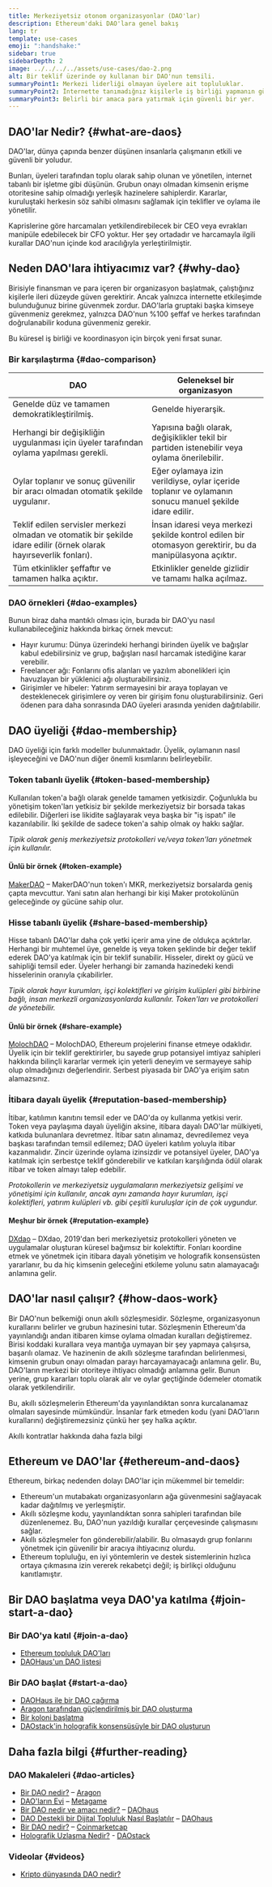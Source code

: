 ```yaml
---
title: Merkeziyetsiz otonom organizasyonlar (DAO'lar)
description: Ethereum'daki DAO'lara genel bakış
lang: tr
template: use-cases
emoji: ":handshake:"
sidebar: true
sidebarDepth: 2
image: ../../../../assets/use-cases/dao-2.png
alt: Bir teklif üzerinde oy kullanan bir DAO'nun temsili.
summaryPoint1: Merkezi liderliği olmayan üyelere ait topluluklar.
summaryPoint2: İnternette tanımadığnız kişilerle iş birliği yapmanın güvenli bir yolu.
summaryPoint3: Belirli bir amaca para yatırmak için güvenli bir yer.
---
```


## DAO'lar Nedir? {#what-are-daos}

DAO'lar, dünya çapında benzer düşünen insanlarla çalışmanın etkili ve güvenli bir yoludur.

Bunları, üyeleri tarafından toplu olarak sahip olunan ve yönetilen, internet tabanlı bir işletme gibi düşünün. Grubun onayı olmadan kimsenin erişme otoritesine sahip olmadığı yerleşik hazinelere sahiplerdir. Kararlar, kuruluştaki herkesin söz sahibi olmasını sağlamak için teklifler ve oylama ile yönetilir.

Kaprislerine göre harcamaları yetkilendirebilecek bir CEO veya evrakları manipüle edebilecek bir CFO yoktur. Her şey ortadadır ve harcamayla ilgili kurallar DAO'nun içinde kod aracılığıyla yerleştirilmiştir.

## Neden DAO'lara ihtiyacımız var? {#why-dao}

Birisiyle finansman ve para içeren bir organizasyon başlatmak, çalıştığınız kişilerle ileri düzeyde güven gerektirir. Ancak yalnızca internette etkileşimde bulunduğunuz birine güvenmek zordur. DAO'larla gruptaki başka kimseye güvenmeniz gerekmez, yalnızca DAO'nun %100 şeffaf ve herkes tarafından doğrulanabilir koduna güvenmeniz gerekir.

Bu küresel iş birliği ve koordinasyon için birçok yeni fırsat sunar.

### Bir karşılaştırma {#dao-comparison}

| DAO                                                                                                                | Geleneksel bir organizasyon                                                                              |
| ------------------------------------------------------------------------------------------------------------------ | -------------------------------------------------------------------------------------------------------- |
| Genelde düz ve tamamen demokratikleştirilmiş.                                                                      | Genelde hiyerarşik.                                                                                      |
| Herhangi bir değişikliğin uygulanması için üyeler tarafından oylama yapılması gerekli.                             | Yapısına bağlı olarak, değişiklikler tekil bir partiden istenebilir veya oylama önerilebilir.            |
| Oylar toplanır ve sonuç güvenilir bir aracı olmadan otomatik şekilde uygulanır.                                    | Eğer oylamaya izin verildiyse, oylar içeride toplanır ve oylamanın sonucu manuel şekilde idare edilir.   |
| Teklif edilen servisler merkezi olmadan ve otomatik bir şekilde idare edilir (örnek olarak hayırseverlik fonları). | İnsan idaresi veya merkezi şekilde kontrol edilen bir otomasyon gerektirir, bu da manipülasyona açıktır. |
| Tüm etkinlikler şeffaftır ve tamamen halka açıktır.                                                                | Etkinlikler genelde gizlidir ve tamamı halka açılmaz.                                                    |

### DAO örnekleri {#dao-examples}

Bunun biraz daha mantıklı olması için, burada bir DAO'yu nasıl kullanabileceğiniz hakkında birkaç örnek mevcut:

- Hayır kurumu: Dünya üzerindeki herhangi birinden üyelik ve bağışlar kabul edebilirsiniz ve grup, bağışları nasıl harcamak istediğine karar verebilir.
- Freelancer ağı: Fonlarını ofis alanları ve yazılım abonelikleri için havuzlayan bir yüklenici ağı oluşturabilirsiniz.
- Girişimler ve hibeler: Yatırım sermayesini bir araya toplayan ve desteklenecek girişimlere oy veren bir girişim fonu oluşturabilirsiniz. Geri ödenen para daha sonrasında DAO üyeleri arasında yeniden dağıtılabilir.

## DAO üyeliği {#dao-membership}

DAO üyeliği için farklı modeller bulunmaktadır. Üyelik, oylamanın nasıl işleyeceğini ve DAO'nun diğer önemli kısımlarını belirleyebilir.

### Token tabanlı üyelik {#token-based-membership}

Kullanılan token'a bağlı olarak genelde tamamen yetkisizdir. Çoğunlukla bu yönetişim token'ları yetkisiz bir şekilde merkeziyetsiz bir borsada takas edilebilir. Diğerleri ise likidite sağlayarak veya başka bir "iş ispatı" ile kazanılabilir. İki şekilde de sadece token'a sahip olmak oy hakkı sağlar.

_Tipik olarak geniş merkeziyetsiz protokolleri ve/veya token'ları yönetmek için kullanılır._

#### Ünlü bir örnek {#token-example}

[MakerDAO](https://makerdao.com) – MakerDAO'nun token'ı MKR, merkeziyetsiz borsalarda geniş çapta mevcuttur. Yani satın alan herhangi bir kişi Maker protokolünün geleceğinde oy gücüne sahip olur.

### Hisse tabanlı üyelik {#share-based-membership}

Hisse tabanlı DAO'lar daha çok yetki içerir ama yine de oldukça açıktırlar. Herhangi bir muhtemel üye, genelde iş veya token şeklinde bir değer teklif ederek DAO'ya katılmak için bir teklif sunabilir. Hisseler, direkt oy gücü ve sahipliği temsil eder. Üyeler herhangi bir zamanda hazinedeki kendi hisselerinin oranıyla çıkabilirler.

_Tipik olarak hayır kurumları, işçi kolektifleri ve girişim kulüpleri gibi birbirine bağlı, insan merkezli organizasyonlarda kullanılır. Token'ları ve protokolleri de yönetebilir._

#### Ünlü bir örnek {#share-example}

[MolochDAO](http://molochdao.com/) – MolochDAO, Ethereum projelerini finanse etmeye odaklıdır. Üyelik için bir teklif gerektirirler, bu sayede grup potansiyel imtiyaz sahipleri hakkında bilinçli kararlar vermek için yeterli deneyim ve sermayeye sahip olup olmadığınızı değerlendirir. Serbest piyasada bir DAO'ya erişim satın alamazsınız.

### İtibara dayalı üyelik {#reputation-based-membership}

İtibar, katılımın kanıtını temsil eder ve DAO'da oy kullanma yetkisi verir. Token veya paylaşıma dayalı üyeliğin aksine, itibara dayalı DAO'lar mülkiyeti, katkıda bulunanlara devretmez. İtibar satın alınamaz, devredilemez veya başkası tarafından temsil edilemez; DAO üyeleri katılım yoluyla itibar kazanmalıdır. Zincir üzerinde oylama izinsizdir ve potansiyel üyeler, DAO'ya katılmak için serbestçe teklif gönderebilir ve katkıları karşılığında ödül olarak itibar ve token almayı talep edebilir.

_Protokollerin ve merkeziyetsiz uygulamaların merkeziyetsiz gelişimi ve yönetişimi için kullanılır, ancak aynı zamanda hayır kurumları, işçi kolektifleri, yatırım kulüpleri vb. gibi çeşitli kuruluşlar için de çok uygundur._

#### Meşhur bir örnek {#reputation-example}

[DXdao](https://DXdao.eth.link) – DXdao, 2019'dan beri merkeziyetsiz protokolleri yöneten ve uygulamalar oluşturan küresel bağımsız bir kolektiftir. Fonları koordine etmek ve yönetmek için itibara dayalı yönetişim ve holografik konsensüsten yararlanır, bu da hiç kimsenin geleceğini etkileme yolunu satın alamayacağı anlamına gelir.

## DAO'lar nasıl çalışır? {#how-daos-work}

Bir DAO'nun belkemiği onun akıllı sözleşmesidir. Sözleşme, organizasyonun kurallarını belirler ve grubun hazinesini tutar. Sözleşmenin Ethereum'da yayınlandığı andan itibaren kimse oylama olmadan kuralları değiştiremez. Birisi koddaki kurallara veya mantığa uymayan bir şey yapmaya çalışırsa, başarılı olamaz. Ve hazinenin de akıllı sözleşme tarafından belirlenmesi, kimsenin grubun onayı olmadan parayı harcayamayacağı anlamına gelir. Bu, DAO'ların merkezi bir otoriteye ihtiyacı olmadığı anlamına gelir. Bunun yerine, grup kararları toplu olarak alır ve oylar geçtiğinde ödemeler otomatik olarak yetkilendirilir.

Bu, akıllı sözleşmelerin Ethereum'da yayınlandıktan sonra kurcalanamaz olmaları sayesinde mümkündür. İnsanlar fark etmeden kodu (yani DAO'ların kurallarını) değiştiremezsiniz çünkü her şey halka açıktır.

<DocLink to="/smart-contracts/">
  Akıllı kontratlar hakkında daha fazla bilgi
</DocLink>

## Ethereum ve DAO'lar {#ethereum-and-daos}

Ethereum, birkaç nedenden dolayı DAO'lar için mükemmel bir temeldir:

- Ethereum'un mutabakatı organizasyonların ağa güvenmesini sağlayacak kadar dağıtılmış ve yerleşmiştir.
- Akıllı sözleşme kodu, yayınlandıktan sonra sahipleri tarafından bile düzenlenemez. Bu, DAO'nun yazıldığı kurallar çerçevesinde çalışmasını sağlar.
- Akıllı sözleşmeler fon gönderebilir/alabilir. Bu olmasaydı grup fonlarını yönetmek için güvenilir bir aracıya ihtiyacınız olurdu.
- Ethereum topluluğu, en iyi yöntemlerin ve destek sistemlerinin hızlıca ortaya çıkmasına izin vererek rekabetçi değil; iş birlikçi olduğunu kanıtlamıştır.

## Bir DAO başlatma veya DAO'ya katılma {#join-start-a-dao}

### Bir DAO'ya katıl {#join-a-dao}

- [Ethereum topluluk DAO'ları](/community/get-involved/#decentralized-autonomous-organizations-daos)
- [DAOHaus'un DAO listesi](https://app.daohaus.club/explore)

### Bir DAO başlat {#start-a-dao}

- [DAOHaus ile bir DAO çağırma](https://app.daohaus.club/summon)
- [Aragon tarafından güçlendirilmiş bir DAO oluşturma](https://aragon.org/product)
- [Bir koloni başlatma](https://colony.io/)
- [DAOstack'in holografik konsensüsüyle bir DAO oluşturun](https://alchemy.daostack.io/daos/create)

## Daha fazla bilgi {#further-reading}

### DAO Makaleleri {#dao-articles}

- [Bir DAO nedir?](https://aragon.org/dao) – [Aragon](https://aragon.org/)
- [DAO'ların Evi](https://wiki.metagame.wtf/docs/great-houses/house-of-daos) – [Metagame](https://wiki.metagame.wtf/)
- [Bir DAO nedir ve amacı nedir?](https://daohaus.substack.com/p/-what-is-a-dao-and-what-is-it-for) – [DAOhaus](https://daohaus.club/)
- [DAO Destekli bir Dijital Topluluk Nasıl Başlatılır](https://daohaus.substack.com/p/four-and-a-half-steps-to-start-a) – [DAOhaus](https://daohaus.club/)
- [Bir DAO nedir?](https://coinmarketcap.com/alexandria/article/what-is-a-dao) – [Coinmarketcap](https://coinmarketcap.com)
- [Holografik Uzlaşma Nedir?](https://medium.com/daostack/holographic-consensus-part-1-116a73ba1e1c) - [DAOstack](https://daostack.io/)

### Videolar {#videos}

- [Kripto dünyasında DAO nedir?](https://youtu.be/KHm0uUPqmVE)
